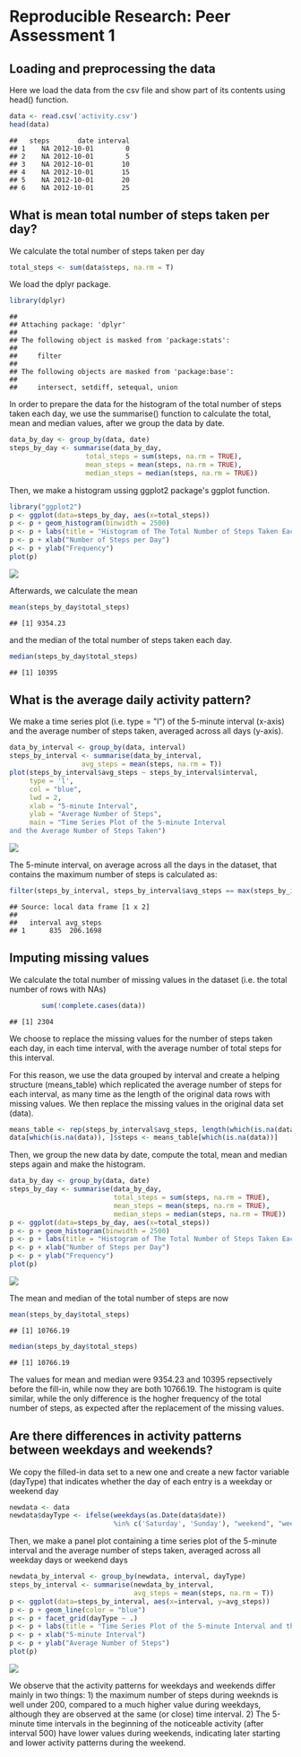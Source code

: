 # Reproducible Research: Peer Assessment 1



## Loading and preprocessing the data
Here we load the data from the csv file and show part of its contents
using head() function.

```r
data <- read.csv('activity.csv')
head(data)
```

```
##   steps       date interval
## 1    NA 2012-10-01        0
## 2    NA 2012-10-01        5
## 3    NA 2012-10-01       10
## 4    NA 2012-10-01       15
## 5    NA 2012-10-01       20
## 6    NA 2012-10-01       25
```

## What is mean total number of steps taken per day?

We calculate the total number of steps taken per day

```r
total_steps <- sum(data$steps, na.rm = T)
```

We load the dplyr package.

```r
library(dplyr)
```

```
## 
## Attaching package: 'dplyr'
## 
## The following object is masked from 'package:stats':
## 
##     filter
## 
## The following objects are masked from 'package:base':
## 
##     intersect, setdiff, setequal, union
```

In order to prepare the data for the histogram of the total number of steps taken each day, 
we use the summarise() function to calculate the total, mean and median values, after 
we group the data by date.

```r
data_by_day <- group_by(data, date)
steps_by_day <- summarise(data_by_day, 
                   total_steps = sum(steps, na.rm = TRUE),
                   mean_steps = mean(steps, na.rm = TRUE),
                   median_steps = median(steps, na.rm = TRUE))
```

Then, we make a histogram ussing ggplot2 package's ggplot function.

```r
library("ggplot2")
p <- ggplot(data=steps_by_day, aes(x=total_steps))
p <- p + geom_histogram(binwidth = 2500)
p <- p + labs(title = "Histogram of The Total Number of Steps Taken Each Day")
p <- p + xlab("Number of Steps per Day")
p <- p + ylab("Frequency")
plot(p)
```

![](PA1_template_files/figure-html/hist-1.png) 

Afterwards, we calculate the mean 

```r
mean(steps_by_day$total_steps)
```

```
## [1] 9354.23
```

and the median of the total number of steps taken each day.

```r
median(steps_by_day$total_steps)
```

```
## [1] 10395
```

## What is the average daily activity pattern?

We make a time series plot (i.e. type = "l") of the 5-minute interval (x-axis) and the average number of steps taken, averaged across all days (y-axis). 


```r
data_by_interval <- group_by(data, interval)
steps_by_interval <- summarise(data_by_interval, 
                  avg_steps = mean(steps, na.rm = T))
plot(steps_by_interval$avg_steps ~ steps_by_interval$interval, 
     type = 'l', 
     col = "blue",
     lwd = 2,
     xlab = "5-minute Interval", 
     ylab = "Average Number of Steps",
     main = "Time Series Plot of the 5-minute Interval
and the Average Number of Steps Taken")
```

![](PA1_template_files/figure-html/unnamed-chunk-5-1.png) 

The 5-minute interval, on average across all the days in the dataset, that contains the maximum number of steps is calculated as:


```r
filter(steps_by_interval, steps_by_interval$avg_steps == max(steps_by_interval$avg_steps))
```

```
## Source: local data frame [1 x 2]
## 
##   interval avg_steps
## 1      835  206.1698
```

## Imputing missing values

We calculate the total number of missing values in the dataset (i.e. the total number of rows with NAs)

```r
        sum(!complete.cases(data))
```

```
## [1] 2304
```
We choose to replace the missing values for the number of steps taken each day, in each time interval, with the average number of total steps for this interval.

For this reason, we use the data grouped by interval and create a helping structure (means_table) which replicated the average number of steps for each interval, as many time as the length of the original data rows with missing values. We then replace the missing values in the original data set (data).


```r
means_table <- rep(steps_by_interval$avg_steps, length(which(is.na(data))))
data[which(is.na(data)), ]$steps <- means_table[which(is.na(data))]
```
Then, we group the new data by date, compute the total, mean and median steps again and make the histogram.

```r
data_by_day <- group_by(data, date)
steps_by_day <- summarise(data_by_day, 
                          total_steps = sum(steps, na.rm = TRUE),
                          mean_steps = mean(steps, na.rm = TRUE),
                          median_steps = median(steps, na.rm = TRUE))
p <- ggplot(data=steps_by_day, aes(x=total_steps))
p <- p + geom_histogram(binwidth = 2500)
p <- p + labs(title = "Histogram of The Total Number of Steps Taken Each Day")
p <- p + xlab("Number of Steps per Day")
p <- p + ylab("Frequency")
plot(p)
```

![](PA1_template_files/figure-html/unnamed-chunk-9-1.png) 

The mean and median of the total number of steps are now

```r
mean(steps_by_day$total_steps)
```

```
## [1] 10766.19
```

```r
median(steps_by_day$total_steps)
```

```
## [1] 10766.19
```

The values for mean and median were 9354.23 and 10395 repsectively before the fill-in, while now they are both 10766.19. The histogram is quite similar, while the only difference is the hogher frequency of the total number of steps, as expected after the replacement of the missing values. 

## Are there differences in activity patterns between weekdays and weekends?

We copy the filled-in data set to a new one and create a new factor variable (dayType) that indicates whether the day of each entry is a weekday or weekend day

```r
newdata <- data  
newdata$dayType <- ifelse(weekdays(as.Date(data$date))
                          %in% c('Saturday', 'Sunday'), "weekend", "weekday")
```

Then, we make a panel plot containing a time series plot of the 5-minute interval and the average number of steps taken, averaged across all weekday days or weekend days 

```r
newdata_by_interval <- group_by(newdata, interval, dayType)
steps_by_interval <- summarise(newdata_by_interval, 
                               avg_steps = mean(steps, na.rm = T))
p <- ggplot(data=steps_by_interval, aes(x=interval, y=avg_steps))
p <- p + geom_line(color = "blue")
p <- p + facet_grid(dayType ~ .)
p <- p + labs(title = "Time Series Plot of the 5-minute Interval and the Average Number of Steps Taken")
p <- p + xlab("5-minute Interval")
p <- p + ylab("Average Number of Steps")
plot(p) 
```

![](PA1_template_files/figure-html/unnamed-chunk-12-1.png) 

We observe that the activity patterns for weekdays and weekends differ mainly in two things: 1) the maximum number of steps during weeknds is well under 200, compared to a much higher value during weekdays, although they are observed at the same (or close) time interval. 2) The 5-minute time intervals in the beginning of the noticeable activity (after interval 500) have lower values during weekends, indicating later starting and lower activity patterns during the weekend.
